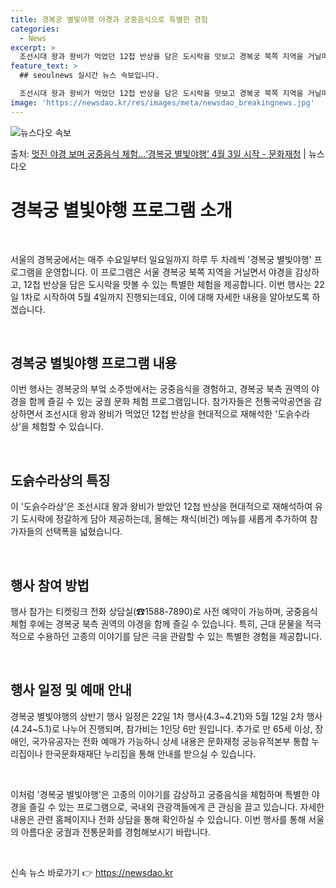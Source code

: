 ```yaml
---
title: 경복궁 별빛야행 야경과 궁중음식으로 특별한 경험
categories:
  - News
excerpt: >
  조선시대 왕과 왕비가 먹었던 12첩 반상을 담은 도시락을 맛보고 경복궁 북쪽 지역을 거닐며 야경을 즐길 수 …
feature_text: >
  ## seoulnews 실시간 뉴스 속보입니다.

  조선시대 왕과 왕비가 먹었던 12첩 반상을 담은 도시락을 맛보고 경복궁 북쪽 지역을 거닐며 야경을 즐길 수 …
image: 'https://newsdao.kr/res/images/meta/newsdao_breakingnews.jpg'
---
```


![뉴스다오 속보](https://newsdao.kr/res/images/meta/newsdao_breakingnews.jpg)

<p>출처: <a href="https://newsdao.kr/3397" rel="dofollow">멋진 야경 보며 궁중음식 체험…‘경복궁 별빛야행’ 4월 3일 시작 - 문화재청</a> | 뉴스다오</p>

<h1 data-ke-size="size26">경복궁 별빛야행 프로그램 소개</h1>
<p data-ke-size="size16">&nbsp;</p>
서울의 경복궁에서는 매주 수요일부터 일요일까지 하루 두 차례씩 '경복궁 별빛야행' 프로그램을 운영합니다. 이 프로그램은 서울 경복궁 북쪽 지역을 거닐면서 야경을 감상하고, 12첩 반상을 담은 도시락을 맛볼 수 있는 특별한 체험을 제공합니다. 이번 행사는 22일 1차로 시작하여 5월 4일까지 진행되는데요, 이에 대해 자세한 내용을 알아보도록 하겠습니다.
<p data-ke-size="size16">&nbsp;</p>

<h2 data-ke-size="size26">경복궁 별빛야행 프로그램 내용</h2>
<p data-ke-size="size16">이번 행사는 경복궁의 부엌 소주방에서는 궁중음식을 경험하고, 경복궁 북측 권역의 야경을 함께 즐길 수 있는 궁궐 문화 체험 프로그램입니다. 참가자들은 전통국악공연을 감상하면서 조선시대 왕과 왕비가 먹었던 12첩 반상을 현대적으로 재해석한 '도슭수라상'을 체험할 수 있습니다.</p>
<p data-ke-size="size16">&nbsp;</p>

<h2 data-ke-size="size26">도슭수라상의 특징</h2>
<p data-ke-size="size16">이 '도슭수라상'은 조선시대 왕과 왕비가 받았던 12첩 반상을 현대적으로 재해석하여 유기 도시락에 정갈하게 담아 제공하는데, 올해는 채식(비건) 메뉴를 새롭게 추가하여 참가자들의 선택폭을 넓혔습니다.</p>
<p data-ke-size="size16">&nbsp;</p>

<h2 data-ke-size="size26">행사 참여 방법</h2>
<p data-ke-size="size16">행사 참가는 티켓링크 전화 상담실(☎1588-7890)로 사전 예약이 가능하며, 궁중음식 체험 후에는 경복궁 북측 권역의 야경을 함께 즐길 수 있습니다. 특히, 근대 문물을 적극적으로 수용하던 고종의 이야기를 담은 극을 관람할 수 있는 특별한 경험을 제공합니다.</p>
<p data-ke-size="size16">&nbsp;</p>

<h2 data-ke-size="size26">행사 일정 및 예매 안내</h2>
<p data-ke-size="size16">경복궁 별빛야행의 상반기 행사 일정은 22일 1차 행사(4.3~4.21)와 5월 12일 2차 행사(4.24~5.1)로 나누어 진행되며, 참가비는 1인당 6만 원입니다. 추가로 만 65세 이상, 장애인, 국가유공자는 전화 예매가 가능하니 상세 내용은 문화재청 궁능유적본부 통합 누리집이나 한국문화재재단 누리집을 통해 안내를 받으실 수 있습니다.</p>
<p data-ke-size="size16">&nbsp;</p>

이처럼 '경복궁 별빛야행'은 고종의 이야기를 감상하고 궁중음식을 체험하며 특별한 야경을 즐길 수 있는 프로그램으로, 국내외 관광객들에게 큰 관심을 끌고 있습니다. 자세한 내용은 관련 홈페이지나 전화 상담을 통해 확인하실 수 있습니다. 이번 행사를 통해 서울의 아름다운 궁궐과 전통문화를 경험해보시기 바랍니다.
<p data-ke-size="size16">&nbsp;</p> 

신속 뉴스 바로가기 👉 <a href="https://newsdao.kr" rel="dofollow">https://newsdao.kr</a>


